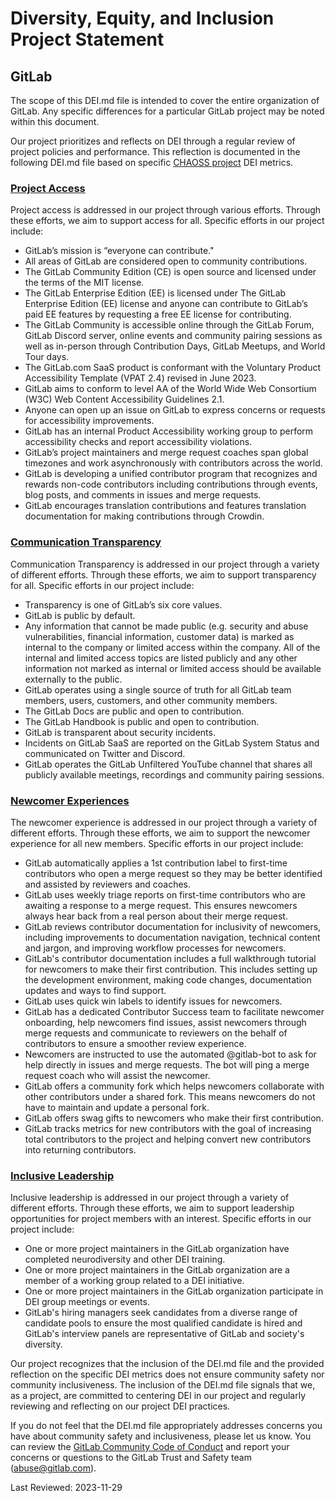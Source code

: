 # Diversity, Equity, and Inclusion Project Statement

<!---
The DEI.md file was originally created in the CHAOSS project. This comment provides attribution of that work as defined under the MIT license.
-->

<!---
Please use the DEI.md Guide at https://github.com/badging/ProjectBadging/blob/main/Guide.DEI.md when creating your DEI.md file
-->

## GitLab

The scope of this DEI.md file is intended to cover the entire organization of GitLab. Any specific differences for a particular GitLab project may be noted within this document.

Our project prioritizes and reflects on DEI through a regular review of project policies and performance. This reflection is documented in the following DEI.md file based on specific [CHAOSS project](https://chaoss.community) DEI metrics.

### [Project Access](https://chaoss.community/?p=4953)

Project access is addressed in our project through various efforts. Through these efforts, we aim to support access for all. Specific efforts in our project include:

- GitLab’s mission is “everyone can contribute."
- All areas of GitLab are considered open to community contributions.
- The GitLab Community Edition (CE) is open source and licensed under the terms of the MIT license.
- The GitLab Enterprise Edition (EE) is licensed under The GitLab Enterprise Edition (EE) license and anyone can contribute to GitLab’s paid EE features by requesting a free EE license for contributing.
- The GitLab Community is accessible online through the GitLab Forum, GitLab Discord server, online events and community pairing sessions as well as in-person through Contribution Days, GitLab Meetups, and World Tour days.
- The GitLab.com SaaS product is conformant with the Voluntary Product Accessibility Template (VPAT 2.4) revised in June 2023.
- GitLab aims to conform to level AA of the World Wide Web Consortium (W3C) Web Content Accessibility Guidelines 2.1.
- Anyone can open up an issue on GitLab to express concerns or requests for accessibility improvements.
- GitLab has an internal Product Accessibility working group to perform accessibility checks and report accessibility violations.
- GitLab’s project maintainers and merge request coaches span global timezones and work asynchronously with contributors across the world.
- GitLab is developing a unified contributor program that recognizes and rewards non-code contributors including contributions through events, blog posts, and comments in issues and merge requests.
- GitLab encourages translation contributions and features translation documentation for making contributions through Crowdin.

### [Communication Transparency](https://chaoss.community/?p=4957)

Communication Transparency is addressed in our project through a variety of different efforts. Through these efforts, we aim to support transparency for all. Specific efforts in our project include:

- Transparency is one of GitLab’s six core values.
- GitLab is public by default.
- Any information that cannot be made public (e.g. security and abuse vulnerabilities, financial information, customer data) is marked as internal to the company or limited access within the company. All of the internal and limited access topics are listed publicly and any other information not marked as internal or limited access should be available externally to the public.
- GitLab operates using a single source of truth for all GitLab team members, users, customers, and other community members.
- The GitLab Docs are public and open to contribution.
- The GitLab Handbook is public and open to contribution.
- GitLab is transparent about security incidents.
- Incidents on GitLab SaaS are reported on the GitLab System Status and communicated on Twitter and Discord.
- GitLab operates the GitLab Unfiltered YouTube channel that shares all publicly available meetings, recordings and community pairing sessions.

### [Newcomer Experiences](https://chaoss.community/?p=4891)

The newcomer experience is addressed in our project through a variety of different efforts. Through these efforts, we aim to support the newcomer experience for all new members. Specific efforts in our project include:

- GitLab automatically applies a 1st contribution label to first-time contributors who open a merge request so they may be better identified and assisted by reviewers and coaches.
- GitLab uses weekly triage reports on first-time contributors who are awaiting a response to a merge request. This ensures newcomers always hear back from a real person about their merge request.
- GitLab reviews contributor documentation for inclusivity of newcomers, including improvements to documentation navigation, technical content and jargon, and improving workflow processes for newcomers.
- GitLab's contributor documentation includes a full walkthrough tutorial for newcomers to make their first contribution. This includes setting up the development environment, making code changes, documentation updates and ways to find support.
- GitLab uses quick win labels to identify issues for newcomers.
- GitLab has a dedicated Contributor Success team to facilitate newcomer onboarding, help newcomers find issues, assist newcomers through merge requests and communicate to reviewers on the behalf of contributors to ensure a smoother review experience.
- Newcomers are instructed to use the automated @gitlab-bot to ask for help directly in issues and merge requests. The bot will ping a merge request coach who will assist the newcomer.
- GitLab offers a community fork which helps newcomers collaborate with other contributors under a shared fork. This means newcomers do not have to maintain and update a personal fork.
- GitLab offers swag gifts to newcomers who make their first contribution.
- GitLab tracks metrics for new contributors with the goal of increasing total contributors to the project and helping convert new contributors into returning contributors.

### [Inclusive Leadership](https://chaoss.community/?p=3522)

Inclusive leadership is addressed in our project through a variety of different efforts. Through these efforts, we aim to support leadership opportunities for project members with an interest. Specific efforts in our project include:

- One or more project maintainers in the GitLab organization have completed neurodiversity and other DEI training.
- One or more project maintainers in the GitLab organization are a member of a working group related to a DEI initiative.
- One or more project maintainers in the GitLab organization participate in DEI group meetings or events.
- GitLab's hiring managers seek candidates from a diverse range of candidate pools to ensure the most qualified candidate is hired and GitLab's interview panels are representative of GitLab and society's diversity.

Our project recognizes that the inclusion of the DEI.md file and the provided reflection on the specific DEI metrics does not ensure community safety nor community inclusiveness. The inclusion of the DEI.md file signals that we, as a project, are committed to centering DEI in our project and regularly reviewing and reflecting on our project DEI practices.

If you do not feel that the DEI.md file appropriately addresses concerns you have about community safety and inclusiveness, please let us know. You can review the [GitLab Community Code of Conduct](https://about.gitlab.com/community/contribute/code-of-conduct/) and report your concerns or questions to the GitLab Trust and Safety team (abuse@gitlab.com).

Last Reviewed: 2023-11-29
